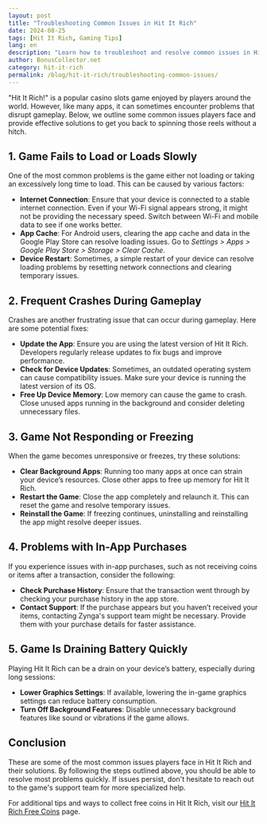 ```yaml
---
layout: post  
title: "Troubleshooting Common Issues in Hit It Rich"  
date: 2024-08-25  
tags: [Hit It Rich, Gaming Tips]  
lang: en  
description: "Learn how to troubleshoot and resolve common issues in Hit It Rich, from loading problems to game crashes."  
author: BonusCollector.net  
category: hit-it-rich  
permalink: /blog/hit-it-rich/troubleshooting-common-issues/  
---
```


"Hit It Rich!" is a popular casino slots game enjoyed by players around the world. However, like many apps, it can sometimes encounter problems that disrupt gameplay. Below, we outline some common issues players face and provide effective solutions to get you back to spinning those reels without a hitch.

## 1. **Game Fails to Load or Loads Slowly**

One of the most common problems is the game either not loading or taking an excessively long time to load. This can be caused by various factors:

- **Internet Connection**: Ensure that your device is connected to a stable internet connection. Even if your Wi-Fi signal appears strong, it might not be providing the necessary speed. Switch between Wi-Fi and mobile data to see if one works better.
- **App Cache**: For Android users, clearing the app cache and data in the Google Play Store can resolve loading issues. Go to *Settings > Apps > Google Play Store > Storage > Clear Cache*.
- **Device Restart**: Sometimes, a simple restart of your device can resolve loading problems by resetting network connections and clearing temporary issues.

## 2. **Frequent Crashes During Gameplay**

Crashes are another frustrating issue that can occur during gameplay. Here are some potential fixes:

- **Update the App**: Ensure you are using the latest version of Hit It Rich. Developers regularly release updates to fix bugs and improve performance.
- **Check for Device Updates**: Sometimes, an outdated operating system can cause compatibility issues. Make sure your device is running the latest version of its OS.
- **Free Up Device Memory**: Low memory can cause the game to crash. Close unused apps running in the background and consider deleting unnecessary files.

## 3. **Game Not Responding or Freezing**

When the game becomes unresponsive or freezes, try these solutions:

- **Clear Background Apps**: Running too many apps at once can strain your device’s resources. Close other apps to free up memory for Hit It Rich.
- **Restart the Game**: Close the app completely and relaunch it. This can reset the game and resolve temporary issues.
- **Reinstall the Game**: If freezing continues, uninstalling and reinstalling the app might resolve deeper issues.

## 4. **Problems with In-App Purchases**

If you experience issues with in-app purchases, such as not receiving coins or items after a transaction, consider the following:

- **Check Purchase History**: Ensure that the transaction went through by checking your purchase history in the app store. 
- **Contact Support**: If the purchase appears but you haven’t received your items, contacting Zynga's support team might be necessary. Provide them with your purchase details for faster assistance.

## 5. **Game Is Draining Battery Quickly**

Playing Hit It Rich can be a drain on your device’s battery, especially during long sessions:

- **Lower Graphics Settings**: If available, lowering the in-game graphics settings can reduce battery consumption.
- **Turn Off Background Features**: Disable unnecessary background features like sound or vibrations if the game allows.

## Conclusion

These are some of the most common issues players face in Hit It Rich and their solutions. By following the steps outlined above, you should be able to resolve most problems quickly. If issues persist, don't hesitate to reach out to the game's support team for more specialized help.

For additional tips and ways to collect free coins in Hit It Rich, visit our [Hit It Rich Free Coins](https://bonuscollector.net/hit-it-rich-free-coins/) page.